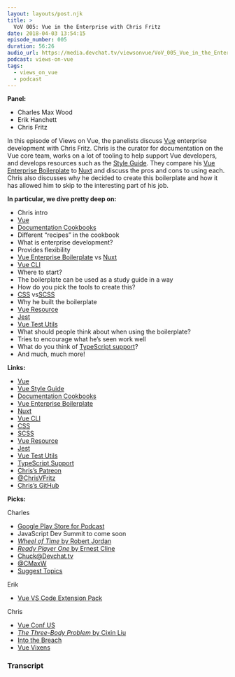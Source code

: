 ```yaml
---
layout: layouts/post.njk
title: >
  VoV 005: Vue in the Enterprise with Chris Fritz
date: 2018-04-03 13:54:15
episode_number: 005
duration: 56:26
audio_url: https://media.devchat.tv/viewsonvue/VoV_005_Vue_in_the_Enterprise_with_Chris%20Fritz.mp3
podcast: views-on-vue
tags:
  - views_on_vue
  - podcast
---
```


**Panel:**

- Charles Max Wood
- Erik Hanchett
- Chris Fritz

In this episode of Views on Vue, the panelists discuss [Vue](https://vuejs.org/) enterprise development with Chris Fritz. Chris is the curator for documentation on the Vue core team, works on a lot of tooling to help support Vue developers, and develops resources such as the [Style Guide](https://vuejs.org/v2/style-guide/). They compare his [Vue Enterprise Boilerplate](https://github.com/chrisvfritz/vue-enterprise-boilerplate) to [Nuxt](https://nuxtjs.org/) and discuss the pros and cons to using each. Chris also discusses why he decided to create this boilerplate and how it has allowed him to skip to the interesting part of his job.

**In particular, we dive pretty deep on:**

- Chris intro
- [Vue](https://vuejs.org/)
- [Documentation Cookbooks](https://vuejs.org/v2/cookbook/)
- Different “recipes” in the cookbook
- What is enterprise development?
- Provides flexibility
- [Vue Enterprise Boilerplate](https://github.com/chrisvfritz/vue-enterprise-boilerplate) vs [Nuxt](https://nuxtjs.org/)
- [Vue CLI](https://vuejs.org/v2/guide/installation.html#CLI)
- Where to start?
- The boilerplate can be used as a study guide in a way
- How do you pick the tools to create this?
- [CSS](https://www.w3schools.com/css/) vs[SCSS](https://sass-lang.com/)
- Why he built the boilerplate
- [Vue Resource](https://github.com/pagekit/vue-resource)
- [Jest](https://facebook.github.io/jest/)
- [Vue Test Utils](https://vue-test-utils.vuejs.org/en/)
- What should people think about when using the boilerplate?
- Tries to encourage what he’s seen work well
- What do you think of [TypeScript support](https://vuejs.org/v2/guide/typescript.html)?
- And much, much more!

**Links:**

- [Vue](https://vuejs.org/)
- [Vue Style Guide](https://vuejs.org/v2/style-guide/)
- [Documentation Cookbooks](https://vuejs.org/v2/cookbook/)
- [Vue Enterprise Boilerplate](https://github.com/chrisvfritz/vue-enterprise-boilerplate)
- [Nuxt](https://nuxtjs.org/)
- [Vue CLI](https://vuejs.org/v2/guide/installation.html#CLI)
- [CSS](https://www.w3schools.com/css/)
- [SCSS](https://sass-lang.com/)
- [Vue Resource](https://github.com/pagekit/vue-resource)
- [Jest](https://facebook.github.io/jest/)
- [Vue Test Utils](https://vue-test-utils.vuejs.org/en/)
- [TypeScript Support](https://vuejs.org/v2/guide/typescript.html)
- [Chris’s Patreon](https://www.patreon.com/chrisvuefritz)
- [@ChrisVFritz](https://twitter.com/chrisvfritz?lang=en)
- [Chris’s GitHub](https://github.com/chrisvfritz)

**Picks:**

Charles

- [Google Play Store for Podcast](https://play.google.com/music/listen?u=0#/ps/I7wrdqu6537bg4la5gkmkg72gj4)
- JavaScript Dev Summit to come soon
- [_Wheel of Time_ by Robert Jordan](https://www.amazon.com/Wheel-Time-Boxed-Set-Books/dp/0812538366)
- [_Ready Player One_ by Ernest Cline](https://www.amazon.com/Ready-Player-One-Ernest-Cline/dp/0307887448)
- [Chuck@Devchat.tv](mailto:Chuck@Devchat.tv)
- [@CMaxW](https://twitter.com/cmaxw?lang=en)
- [Suggest Topics](http://viewsonvue.com/)

Erik

- [Vue VS Code Extension Pack](https://marketplace.visualstudio.com/items?itemName=sdras.vue-vscode-extensionpack)

Chris

- [Vue Conf US](http://us.vuejs.org/)
- [_The Three-Body Problem_ by Cixin Liu](https://www.amazon.com/Three-Body-Problem-Cixin-Liu/dp/0765382032)
- [Into the Breach](http://store.steampowered.com/app/590380/Into_the_Breach/)
- [Vue Vixens](https://vuevixens.org/)

### Transcript
